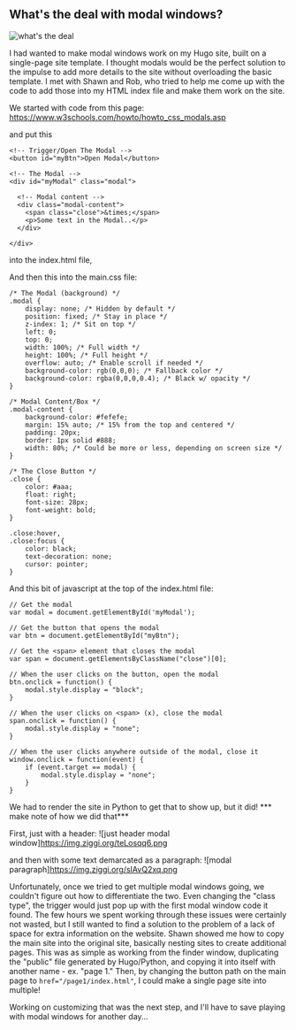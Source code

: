 ## What's the deal with modal windows?

![what's the deal](https://img.ziggi.org/vAagBQVV.jpg)

I had wanted to make modal windows work on my Hugo site, built on a single-page site template. I thought modals would be the perfect solution to the impulse to add more details to the site without overloading the basic template. I met with Shawn and Rob, who tried to help me come up with the code to add those into my HTML index file and make them work on the site. 

We started with code from this page: https://www.w3schools.com/howto/howto_css_modals.asp

and put this
```
<!-- Trigger/Open The Modal -->
<button id="myBtn">Open Modal</button>

<!-- The Modal -->
<div id="myModal" class="modal">

  <!-- Modal content -->
  <div class="modal-content">
    <span class="close">&times;</span>
    <p>Some text in the Modal..</p>
  </div>

</div>
```
into the index.html file, 

And then this into the main.css file:
```
/* The Modal (background) */
.modal {
    display: none; /* Hidden by default */
    position: fixed; /* Stay in place */
    z-index: 1; /* Sit on top */
    left: 0;
    top: 0;
    width: 100%; /* Full width */
    height: 100%; /* Full height */
    overflow: auto; /* Enable scroll if needed */
    background-color: rgb(0,0,0); /* Fallback color */
    background-color: rgba(0,0,0,0.4); /* Black w/ opacity */
}

/* Modal Content/Box */
.modal-content {
    background-color: #fefefe;
    margin: 15% auto; /* 15% from the top and centered */
    padding: 20px;
    border: 1px solid #888;
    width: 80%; /* Could be more or less, depending on screen size */
}

/* The Close Button */
.close {
    color: #aaa;
    float: right;
    font-size: 28px;
    font-weight: bold;
}

.close:hover,
.close:focus {
    color: black;
    text-decoration: none;
    cursor: pointer;
}
```

And this bit of javascript at the top of the index.html file:
```
// Get the modal
var modal = document.getElementById('myModal');

// Get the button that opens the modal
var btn = document.getElementById("myBtn");

// Get the <span> element that closes the modal
var span = document.getElementsByClassName("close")[0];

// When the user clicks on the button, open the modal 
btn.onclick = function() {
    modal.style.display = "block";
}

// When the user clicks on <span> (x), close the modal
span.onclick = function() {
    modal.style.display = "none";
}

// When the user clicks anywhere outside of the modal, close it
window.onclick = function(event) {
    if (event.target == modal) {
        modal.style.display = "none";
    }
}
```

We had to render the site in Python to get that to show up, but it did! *** make note of how we did that***

First, just with a header: ![just header modal window]https://img.ziggi.org/teLosqq6.png

and then with some text demarcated as a paragraph: ![modal paragraph]https://img.ziggi.org/sIAvQ2xq.png

Unfortunately, once we tried to get multiple modal windows going, we couldn't figure out how to differentiate the two. Even changing the "class type", the trigger would just pop up with the first modal window code it found. The few hours we spent working through these issues were certainly not wasted, but I still wanted to find a solution to the problem of a lack of space for extra information on the website. Shawn showed me how to copy the main site into the original site, basically nesting sites to create additional pages. This was as simple as working from the finder window, duplicating the "public" file generated by Hugo/Python, and copying it into itself with another name - ex. "page 1." Then, by changing the button path on the main page to ```href="/page1/index.html"```, I could make a single page site into multiple!

Working on customizing that was the next step, and I'll have to save playing with modal windows for another day... 
